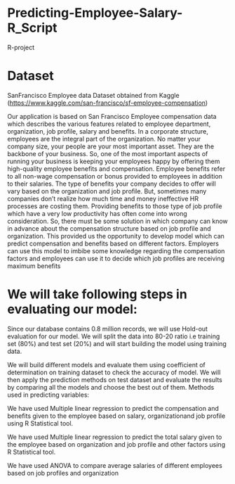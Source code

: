 # Predicting-Employee-Salary-R_Script

R-project
# Dataset
SanFrancisco Employee data Dataset obtained from Kaggle (https://www.kaggle.com/san-francisco/sf-employee-compensation)

Our application is based on San Francisco Employee compensation data which describes the various features related to employee department, organization, job profile, salary and benefits. In a corporate structure, employees are the integral part of the organization. No matter your company size, your people are your most important asset. They are the backbone of your business. So, one of the most important aspects of running your business is keeping your employees happy by offering them high-quality employee benefits and compensation. Employee benefits refer to all non-wage compensation or bonus provided to employees in addition to their salaries. The type of benefits your company decides to offer will vary based on the organization and job profile. But, sometimes many companies don’t realize how much time and money ineffective HR processes are costing them. Providing benefits to those type of job profile which have a very low productivity has often come into wrong consideration. So, there must be some solution in which company can know in advance about the compensation structure based on job profile and organization. This provided us the opportunity to develop model which can predict compensation and benefits based on different factors. Employers can use this model to imbibe some knowledge regarding the compensation factors and employees can use it to decide which job profiles are receiving maximum benefits

# We will take following steps in evaluating our model:

Since our database contains 0.8 million records, we will use Hold-out evaluation for our model. We will split the data into 80-20 ratio i.e training set (80%) and test set (20%) and will start building the model using training data.

We will build different models and evaluate them using coefficient of determination on training dataset to check the accuracy of model. We will then apply the prediction methods on test dataset and evaluate the results by comparing all the models and choose the best out of them. Methods used in predicting variables:

We have used Multiple linear regression to predict the compensation and benefits given to the employee based on salary, organizationand job profile using R Statistical tool.

We have used Multiple linear regression to predict the total salary given to the employee based on organization and job profile and other factors using R Statistical tool.

We have used ANOVA to compare average salaries of different employees based on job profiles and organization
